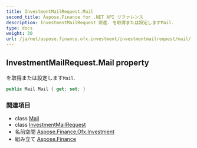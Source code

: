 ```yaml
---
title: InvestmentMailRequest.Mail
second_title: Aspose.Finance for .NET API リファレンス
description: InvestmentMailRequest 財産. を取得または設定しますMail.
type: docs
weight: 30
url: /ja/net/aspose.finance.ofx.investment/investmentmailrequest/mail/
---
```

## InvestmentMailRequest.Mail property

を取得または設定します`Mail`.

```csharp
public Mail Mail { get; set; }
```

### 関連項目

* class [Mail](../../../aspose.finance.ofx/mail/)
* class [InvestmentMailRequest](../)
* 名前空間 [Aspose.Finance.Ofx.Investment](../../investmentmailrequest/)
* 組み立て [Aspose.Finance](../../../)


